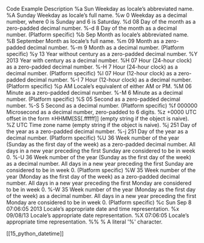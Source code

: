 Code 	Example 	Description
%a 	Sun 	Weekday as locale’s abbreviated name.
%A 	Sunday 	Weekday as locale’s full name.
%w 	0 	Weekday as a decimal number, where 0 is Sunday and 6 is Saturday.
%d 	08 	Day of the month as a zero-padded decimal number.
%-d 	8 	Day of the month as a decimal number. (Platform specific)
%b 	Sep 	Month as locale’s abbreviated name.
%B 	September 	Month as locale’s full name.
%m 	09 	Month as a zero-padded decimal number.
%-m 	9 	Month as a decimal number. (Platform specific)
%y 	13 	Year without century as a zero-padded decimal number.
%Y 	2013 	Year with century as a decimal number.
%H 	07 	Hour (24-hour clock) as a zero-padded decimal number.
%-H 	7 	Hour (24-hour clock) as a decimal number. (Platform specific)
%I 	07 	Hour (12-hour clock) as a zero-padded decimal number.
%-I 	7 	Hour (12-hour clock) as a decimal number. (Platform specific)
%p 	AM 	Locale’s equivalent of either AM or PM.
%M 	06 	Minute as a zero-padded decimal number.
%-M 	6 	Minute as a decimal number. (Platform specific)
%S 	05 	Second as a zero-padded decimal number.
%-S 	5 	Second as a decimal number. (Platform specific)
%f 	000000 	Microsecond as a decimal number, zero-padded to 6 digits.
%z 	+0000 	UTC offset in the form ±HHMM[SS[.ffffff]] (empty string if the object is naive).
%Z 	UTC 	Time zone name (empty string if the object is naive).
%j 	251 	Day of the year as a zero-padded decimal number.
%-j 	251 	Day of the year as a decimal number. (Platform specific)
%U 	36 	Week number of the year (Sunday as the first day of the week) as a zero-padded decimal number. All days in a new year preceding the first Sunday are considered to be in week 0.
%-U 	36 	Week number of the year (Sunday as the first day of the week) as a decimal number. All days in a new year preceding the first Sunday are considered to be in week 0. (Platform specific)
%W 	35 	Week number of the year (Monday as the first day of the week) as a zero-padded decimal number. All days in a new year preceding the first Monday are considered to be in week 0.
%-W 	35 	Week number of the year (Monday as the first day of the week) as a decimal number. All days in a new year preceding the first Monday are considered to be in week 0. (Platform specific)
%c 	Sun Sep 8 07:06:05 2013 	Locale’s appropriate date and time representation.
%x 	09/08/13 	Locale’s appropriate date representation.
%X 	07:06:05 	Locale’s appropriate time representation.
%% 	% 	A literal '%' character.

[[15_python_datetime]]